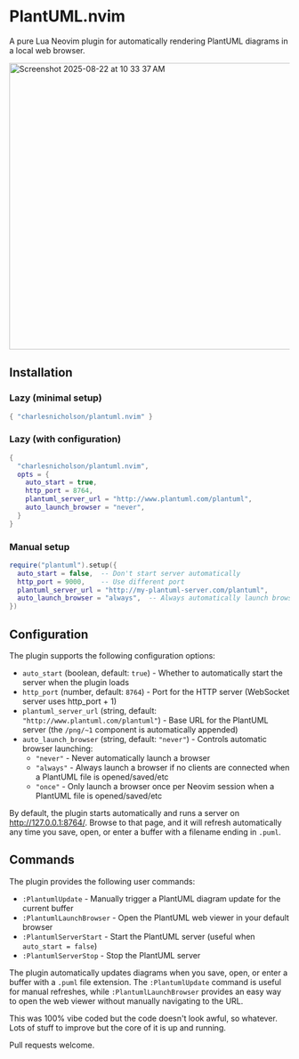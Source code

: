 # PlantUML.nvim
A pure Lua Neovim plugin for automatically rendering PlantUML diagrams in a local web browser.

<img width="646" height="515" alt="Screenshot 2025-08-22 at 10 33 37 AM" src="https://github.com/user-attachments/assets/25205bb6-267a-485d-8558-a53a7f5d7a39" />

## Installation

### Lazy (minimal setup)
```lua
{ "charlesnicholson/plantuml.nvim" }
```

### Lazy (with configuration)
```lua
{
  "charlesnicholson/plantuml.nvim",
  opts = {
    auto_start = true,
    http_port = 8764,
    plantuml_server_url = "http://www.plantuml.com/plantuml",
    auto_launch_browser = "never",
  }
}
```

### Manual setup
```lua
require("plantuml").setup({
  auto_start = false,  -- Don't start server automatically
  http_port = 9000,    -- Use different port
  plantuml_server_url = "http://my-plantuml-server.com/plantuml",
  auto_launch_browser = "always",  -- Always automatically launch browser
})
```

## Configuration

The plugin supports the following configuration options:

- `auto_start` (boolean, default: `true`) - Whether to automatically start the server when the plugin loads
- `http_port` (number, default: `8764`) - Port for the HTTP server (WebSocket server uses http_port + 1)
- `plantuml_server_url` (string, default: `"http://www.plantuml.com/plantuml"`) - Base URL for the PlantUML server (the `/png/~1` component is automatically appended)
- `auto_launch_browser` (string, default: `"never"`) - Controls automatic browser launching:
  - `"never"` - Never automatically launch a browser
  - `"always"` - Always launch a browser if no clients are connected when a PlantUML file is opened/saved/etc
  - `"once"` - Only launch a browser once per Neovim session when a PlantUML file is opened/saved/etc

By default, the plugin starts automatically and runs a server on http://127.0.0.1:8764/. Browse to that page, and it will refresh automatically any time you save, open, or enter a buffer with a filename ending in `.puml`.

## Commands

The plugin provides the following user commands:

- `:PlantumlUpdate` - Manually trigger a PlantUML diagram update for the current buffer
- `:PlantumlLaunchBrowser` - Open the PlantUML web viewer in your default browser
- `:PlantumlServerStart` - Start the PlantUML server (useful when `auto_start = false`)
- `:PlantumlServerStop` - Stop the PlantUML server

The plugin automatically updates diagrams when you save, open, or enter a buffer with a `.puml` file extension. The `:PlantumlUpdate` command is useful for manual refreshes, while `:PlantumlLaunchBrowser` provides an easy way to open the web viewer without manually navigating to the URL.

This was 100% vibe coded but the code doesn't look awful, so whatever. Lots of stuff to improve but the core of it is up and running.

Pull requests welcome.
